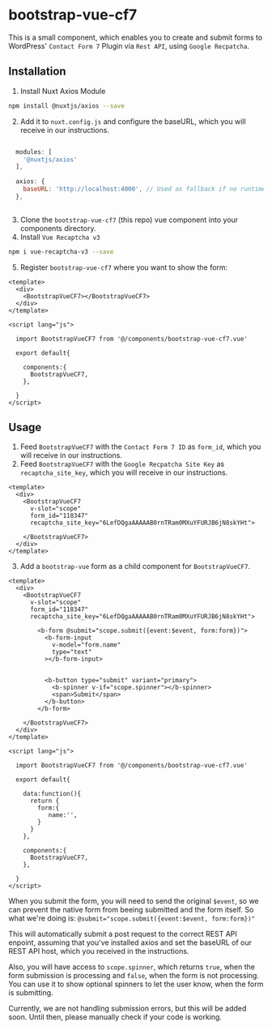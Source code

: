 # bootstrap-vue-cf7

This is a small component, which enables you to create and submit forms to WordPress' `Contact Form 7` Plugin via `Rest API`, using `Google Recpatcha`.

## Installation

1. Install Nuxt Axios Module

```bash
npm install @nuxtjs/axios --save
```

2. Add it to `nuxt.config.js` and configure the baseURL, which you will receive in our instructions.

```javascript

  modules: [
    '@nuxtjs/axios'
  ],

  axios: {
    baseURL: 'http://localhost:4000', // Used as fallback if no runtime config is provided
  },
  
```

3. Clone the `bootstrap-vue-cf7` (this repo) vue component into your components directory.
4. Install `Vue Recaptcha v3`

```bash
npm i vue-recaptcha-v3 --save
```

5. Register `bootstrap-vue-cf7` where you want to show the form:

```vue
<template>
  <div>
    <BootstrapVueCF7></BootstrapVueCF7>
  </div>
</template>

<script lang="js">

  import BootstrapVueCF7 from '@/components/bootstrap-vue-cf7.vue'

  export default{

    components:{
      BootstrapVueCF7,
    },
    
  }
</script>
```

## Usage

1. Feed `BootstrapVueCF7` with the `Contact Form 7 ID` as `form_id`, which you will receive in our instructions.
2. Feed `BootstrapVueCF7` with the `Google Recpatcha Site Key` as `recaptcha_site_key`, which you will receive in our instructions.

```vue
<template>
  <div>
    <BootstrapVueCF7
      v-slot="scope"
      form_id="118347"
      recaptcha_site_key="6LefDQgaAAAAAB0rnTRam0MXuYFURJB6jN8skYHt">

    </BootstrapVueCF7>
  </div>
</template>
```

3. Add a `bootstrap-vue` form as a child component for `BootstrapVueCF7`.

```vue
<template>
  <div>
    <BootstrapVueCF7
      v-slot="scope"
      form_id="118347"
      recaptcha_site_key="6LefDQgaAAAAAB0rnTRam0MXuYFURJB6jN8skYHt">

        <b-form @submit="scope.submit({event:$event, form:form})">
          <b-form-input
            v-model="form.name"
            type="text"
          ></b-form-input>


          <b-button type="submit" variant="primary">
            <b-spinner v-if="scope.spinner"></b-spinner>
            <span>Submit</span>
          </b-button>
        </b-form>

    </BootstrapVueCF7>
  </div>
</template>

<script lang="js">

  import BootstrapVueCF7 from '@/components/bootstrap-vue-cf7.vue'

  export default{
  
    data:function(){
      return {
        form:{
           name:'',
        }
      }
    },

    components:{
      BootstrapVueCF7,
    },
    
  }
</script>
```

When you submit the form, you will need to send the original `$event`, so we can prevent the native form from beeing submitted and the form itself. So what we're doing is: `@submit="scope.submit({event:$event, form:form})"`

This will automatically submit a post request to the correct REST API enpoint, assuming that you've installed axios and set the baseURL of our REST API host, which you received in the instructions.

Also, you will have access to `scope.spinner`, which returns `true`, when the form submission is processing and `false`, when the form is not processing. You can use it to show optional spinners to let the user know, when the form is submitting.

Currently, we are not handling submission errors, but this will be added soon. Until then, please manually check if your code is working.
